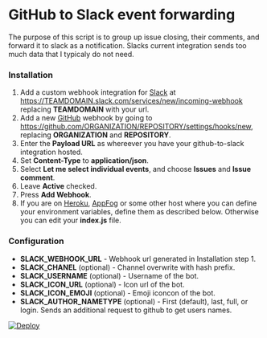 GitHub to Slack event forwarding
=======================

The purpose of this script is to group up issue closing, their comments, and forward it to slack as a notification. Slacks current integration sends too much data that I typicaly do not need.

### Installation
1. Add a custom webhook integration for [Slack](http://slack.com) at https://TEAMDOMAIN.slack.com/services/new/incoming-webhook replacing **TEAMDOMAIN** with your url.
2. Add a new [GitHub](http://github.com) webhook by going to https://github.com/ORGANIZATION/REPOSITORY/settings/hooks/new, replacing **ORGANIZATION** and **REPOSITORY**.
3. Enter the **Payload URL** as whereever you have your github-to-slack integration hosted.
4. Set **Content-Type** to **application/json**.
6. Select **Let me select individual events**, and choose **Issues** and **Issue comment**.
7. Leave **Active** checked.
8. Press **Add Webhook**.
9. If you are on [Heroku](http://heroku.com), [AppFog](http://appfog.com) or some other host where you can define your environment variables, define them as described below. Otherwise you can edit your **index.js** file.

### Configuration
- **SLACK_WEBHOOK_URL** - Webhook url generated in Installation step 1.
- **SLACK_CHANEL** (optional) - Channel overwrite with hash prefix.
- **SLACK_USERNAME** (optional) - Username of the bot.
- **SLACK_ICON_URL** (optional) - Icon url of the bot. 
- **SLACK_ICON_EMOJI** (optional) - Emoji iconcon of the bot.
- **SLACK_AUTHOR_NAMETYPE** (optional) - First (default), last, full, or login. Sends an additional request to github to get users names.


[![Deploy](https://www.herokucdn.com/deploy/button.png)](https://heroku.com/deploy)
